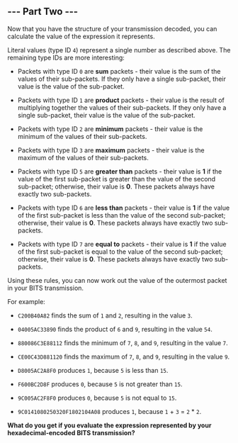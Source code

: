## --- Part Two ---
Now that you have the structure of your transmission decoded, you can calculate the value of the expression it represents.
 
Literal values (type ID `4`) represent a single number as described above. The remaining type IDs are more interesting:
 
 
- Packets with type ID `0` are **sum** packets - their value is the sum of the values of their sub-packets. If they only have a single sub-packet, their value is the value of the sub-packet.
 
- Packets with type ID `1` are **product** packets - their value is the result of multiplying together the values of their sub-packets. If they only have a single sub-packet, their value is the value of the sub-packet.
 
- Packets with type ID `2` are **minimum** packets - their value is the minimum of the values of their sub-packets.
 
- Packets with type ID `3` are **maximum** packets - their value is the maximum of the values of their sub-packets.
 
- Packets with type ID `5` are **greater than** packets - their value is **1** if the value of the first sub-packet is greater than the value of the second sub-packet; otherwise, their value is **0**. These packets always have exactly two sub-packets.
 
- Packets with type ID `6` are **less than** packets - their value is **1** if the value of the first sub-packet is less than the value of the second sub-packet; otherwise, their value is **0**. These packets always have exactly two sub-packets.
 
- Packets with type ID `7` are **equal to** packets - their value is **1** if the value of the first sub-packet is equal to the value of the second sub-packet; otherwise, their value is **0**. These packets always have exactly two sub-packets.
 
 
Using these rules, you can now work out the value of the outermost packet in your BITS transmission.
 
For example:
 
 
- `C200B40A82` finds the sum of `1` and `2`, resulting in the value `3`.
 
- `04005AC33890` finds the product of `6` and `9`, resulting in the value `54`.
 
- `880086C3E88112` finds the minimum of `7`, `8`, and `9`, resulting in the value `7`.
 
- `CE00C43D881120` finds the maximum of `7`, `8`, and `9`, resulting in the value `9`.
 
- `D8005AC2A8F0` produces `1`, because `5` is less than `15`.
 
- `F600BC2D8F` produces `0`, because `5` is not greater than `15`.
 
- `9C005AC2F8F0` produces `0`, because `5` is not equal to `15`.
 
- `9C0141080250320F1802104A08` produces `1`, because `1` + `3` = `2` * `2`.
 
 
**What do you get if you evaluate the expression represented by your hexadecimal-encoded BITS transmission?**
 